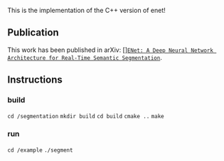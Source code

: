 This is the implementation of the C++ version of enet!

## Publication
This work has been published in arXiv: [][`ENet: A Deep Neural Network Architecture for Real-Time Semantic Segmentation`](https://arxiv.org/abs/1606.02147).

## Instructions
### build
  `cd /segmentation`
  `mkdir build`
  `cd build`
  `cmake ..`
 `make`

### run
  `cd /example`
  `./segment`
